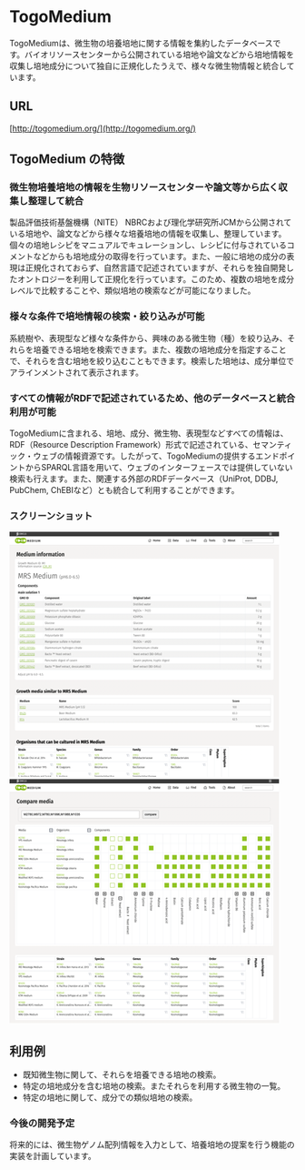 # TogoMedium

TogoMediumは、微生物の培養培地に関する情報を集約したデータベースです。バイオリソースセンターから公開されている培地や論文などから培地情報を収集し培地成分について独自に正規化したうえで、様々な微生物情報と統合しています。
## URL
[http://togomedium.org/](http://togomedium.org/)

## TogoMedium の特徴
### 微生物培養培地の情報を生物リソースセンターや論文等から広く収集し整理して統合
製品評価技術基盤機構（NITE） NBRCおよび理化学研究所JCMから公開されている培地や、論文などから様々な培養培地の情報を収集し、整理しています。個々の培地レシピをマニュアルでキュレーションし、レシピに付与されているコメントなどからも培地成分の取得を行っています。また、一般に培地の成分の表現は正規化されておらず、自然言語で記述されていますが、それらを独自開発したオントロジーを利用して正規化を行っています。このため、複数の培地を成分レベルで比較することや、類似培地の検索などが可能になりました。
### 様々な条件で培地情報の検索・絞り込みが可能
系統樹や、表現型など様々な条件から、興味のある微生物（種）を絞り込み、それらを培養できる培地を検索できます。また、複数の培地成分を指定することで、それらを含む培地を絞り込むこともできます。検索した培地は、成分単位でアラインメントされて表示されます。
### すべての情報がRDFで記述されているため、他のデータベースと統合利用が可能
TogoMediumに含まれる、培地、成分、微生物、表現型などすべての情報は、RDF（Resource Description Framework）形式で記述されている、セマンティック・ウェブの情報資源です。したがって、TogoMediumの提供するエンドポイントからSPARQL言語を用いて、ウェブのインターフェースでは提供していない検索も行えます。また、関連する外部のRDFデータベース（UniProt, DDBJ, PubChem, ChEBIなど）とも統合して利用することができます。

### スクリーンショット
![Fig-1](https://raw.githubusercontent.com/dbcls/website/master/services/images/DBCLSServices_TogoMedium_fig-1_20230831.png)
![Fig-2](https://raw.githubusercontent.com/dbcls/website/master/services/images/DBCLSServices_TogoMedium_fig-2_20230831.png)

## 利用例
- 既知微生物に関して、それらを培養できる培地の検索。
- 特定の培地成分を含む培地の検索。またそれらを利用する微生物の一覧。
- 特定の培地に関して、成分での類似培地の検索。

### 今後の開発予定​
将来的には、微生物ゲノム配列情報を入力として、培養培地の提案を行う機能の実装を計画しています。
